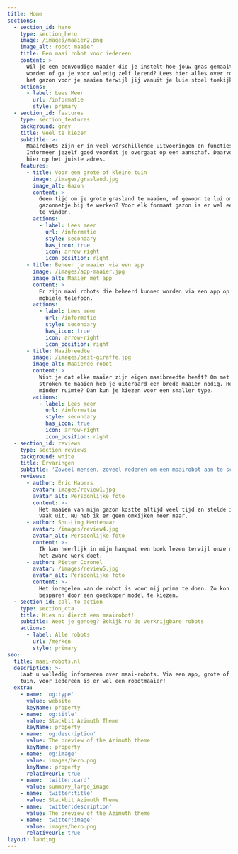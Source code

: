 ```yaml
---
title: Home
sections:
  - section_id: hero
    type: section_hero
    image: /images/maaier2.png
    image_alt: robot maaier
    title: Een maai robot voor iedereen
    content: >
      Wil je een eenvoudige maaier die je instelt hoe jouw gras gemaait moet
      worden of ga je voor voledig zelf lerend? Lees hier alles over robots die
      het gazon voor je maaien terwijl jij vanuit je luie stoel toekijkt!
    actions:
      - label: Lees Meer
        url: /informatie
        style: primary
  - section_id: features
    type: section_features
    background: gray
    title: Veel te kiezen
    subtitle: >-
      Maairobots zijn er in veel verschillende uitvoeringen en functies.
      Informeer jezelf goed voordat je overgaat op een aanschaf. Daarvoor ben je
      hier op het juiste adres.
    features:
      - title: Voor een grote of kleine tuin
        image: /images/grasland.jpg
        image_alt: Gazon
        content: >
          Geen tijd om je grote grasland te maaien, of gewoon te lui om je
          gazonnetje bij te werken? Voor elk formaat gazon is er wel een maaier
          te vinden.
        actions:
          - label: Lees meer
            url: /informatie
            style: secondary
            has_icon: true
            icon: arrow-right
            icon_position: right
      - title: Beheer je maaier via een app
        image: /images/app-maaier.jpg
        image_alt: Maaier met app
        content: >
          Er zijn maai robots die beheerd kunnen worden via een app op je
          mobiele telefoon.
        actions:
          - label: Lees meer
            url: /informatie
            style: secondary
            has_icon: true
            icon: arrow-right
            icon_position: right
      - title: Maaibreedte
        image: /images/best-giraffe.jpg
        image_alt: Maaiende robot
        content: >
          Wist je dat elke maaier zijn eigen maaibreedte heeft? Om met breede
          stroken te maaien heb je uiteraard een brede maaier nodig. Heb je wat
          minder ruimte? Dan kun je kiezen voor een smaller type.
        actions:
          - label: Lees meer
            url: /informatie
            style: secondary
            has_icon: true
            icon: arrow-right
            icon_position: right
  - section_id: reviews
    type: section_reviews
    background: white
    title: Ervaringen
    subtitle: 'Zoveel mensen, zoveel redenen om een maairobot aan te schaffen.'
    reviews:
      - author: Eric Habers
        avatar: images/review1.jpg
        avatar_alt: Persoonlijke foto
        content: >-
          Het maaien van mijn gazon kostte altijd veel tijd en stelde ik dus
          vaak uit. Nu heb ik er geen omkijken meer naar.
      - author: Shu-Ling Hentenaar
        avatar: /images/review4.jpg
        avatar_alt: Persoonlijke foto
        content: >-
          Ik kan heerlijk in mijn hangmat een boek lezen terwijl onze maairobot
          het zware werk doet.
      - author: Pieter Coronel
        avatar: /images/review5.jpg
        avatar_alt: Persoonlijke foto
        content: >-
          Het inregelen van de robot is voor mij prima te doen. Zo kon ik geld
          besparen door een goedkoper model te kiezen.
  - section_id: call-to-action
    type: section_cta
    title: Kies nu dierct een maairobot!
    subtitle: Weet je genoeg? Bekijk nu de verkrijgbare robots
    actions:
      - label: Alle robots
        url: /merken
        style: primary
seo:
  title: maai-robots.nl
  description: >-
    Laat u volledig informeren over maai-robots. Via een app, grote of kleine
    tuin, voor iedereen is er wel een robotmaaier!
  extra:
    - name: 'og:type'
      value: website
      keyName: property
    - name: 'og:title'
      value: Stackbit Azimuth Theme
      keyName: property
    - name: 'og:description'
      value: The preview of the Azimuth theme
      keyName: property
    - name: 'og:image'
      value: images/hero.png
      keyName: property
      relativeUrl: true
    - name: 'twitter:card'
      value: summary_large_image
    - name: 'twitter:title'
      value: Stackbit Azimuth Theme
    - name: 'twitter:description'
      value: The preview of the Azimuth theme
    - name: 'twitter:image'
      value: images/hero.png
      relativeUrl: true
layout: landing
---
```

